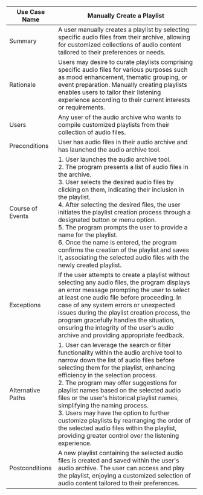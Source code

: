 **Use Case Name** | Manually Create a Playlist |
|---|---|
Summary | A user manually creates a playlist by selecting specific audio files from their archive, allowing for customized collections of audio content tailored to their preferences or needs. |
Rationale | Users may desire to curate playlists comprising specific audio files for various purposes such as mood enhancement, thematic grouping, or event preparation. Manually creating playlists enables users to tailor their listening experience according to their current interests or requirements. |
Users | Any user of the audio archive who wants to compile customized playlists from their collection of audio files. |
Preconditions | User has audio files in their audio archive and has launched the audio archive tool. |
Course of Events | 1. User launches the audio archive tool. <br> 2. The program presents a list of audio files in the archive. <br> 3. User selects the desired audio files by clicking on them, indicating their inclusion in the playlist. <br> 4. After selecting the desired files, the user initiates the playlist creation process through a designated button or menu option. <br> 5. The program prompts the user to provide a name for the playlist. <br> 6. Once the name is entered, the program confirms the creation of the playlist and saves it, associating the selected audio files with the newly created playlist. |
Exceptions | If the user attempts to create a playlist without selecting any audio files, the program displays an error message prompting the user to select at least one audio file before proceeding. In case of any system errors or unexpected issues during the playlist creation process, the program gracefully handles the situation, ensuring the integrity of the user's audio archive and providing appropriate feedback. |
Alternative Paths | 1. User can leverage the search or filter functionality within the audio archive tool to narrow down the list of audio files before selecting them for the playlist, enhancing efficiency in the selection process. <br> 2. The program may offer suggestions for playlist names based on the selected audio files or the user's historical playlist names, simplifying the naming process. <br> 3. Users may have the option to further customize playlists by rearranging the order of the selected audio files within the playlist, providing greater control over the listening experience. |
Postconditions | A new playlist containing the selected audio files is created and saved within the user's audio archive. The user can access and play the playlist, enjoying a customized selection of audio content tailored to their preferences. |
